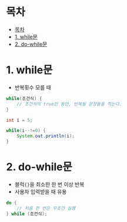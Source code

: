 # 목차
- [목차](#목차)
- [1. while문](#1-while문)
- [2. do-while문](#2-do-while문)



# 1. while문
- 반복횟수 모를 때

```java
while(조건식) {
    // 조건식의 true인 동안, 반복될 문장들을 적는다.
}

```


```java
int i = 5;

while(i--!=0) {
    System.out.println(i);
}

```

# 2. do-while문
- 블럭`{}`을 최소한 한 번 이상 반복
- 사용자 입력받을 때 유용

```java
do {
    // 처음 한 번은 무조건 실행
} while (조건식);
```